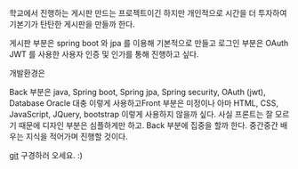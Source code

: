 학교에서 진행하는 게시판 만드는 프로젝트이긴 하지만 개인적으로 시간을 더 투자하여 기본기가 탄탄한 게시판을 만들까 한다.

게시판 부분은 spring boot 와 jpa 를 이용해 기본적으로 만들고 로그인 부분은 OAuth JWT 를 사용한 사용자 인증 및 인가를 통해 진행하고 싶다. 

개발환경은

Back 부분은 java, Spring boot, Spring jpa, Spring security, OAuth (jwt), Database Oracle 대충 이렇게 사용하고Front 부분은 미정이나 아마 HTML, CSS, JavaScript, JQuery, bootstrap 이렇게 사용하지 않을까 싶다.
사실 프론트는 잘 모르기 때문에 디자인 부분은 심플하게만 하고. Back 부분에 집중을 할까 한다. 중간중간 배우는 지식을 적어가며 진행할 것이다. 

[git](https://github.com/iyk2h/Board_web) 구경하러 오세요. :)

